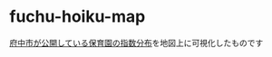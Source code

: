 # fuchu-hoiku-map

[府中市が公開している保育園の指数分布](https://www.city.fuchu.tokyo.jp/kosodate/shussan/hoikujo/hoiku_shisu.html)を地図上に可視化したものです
